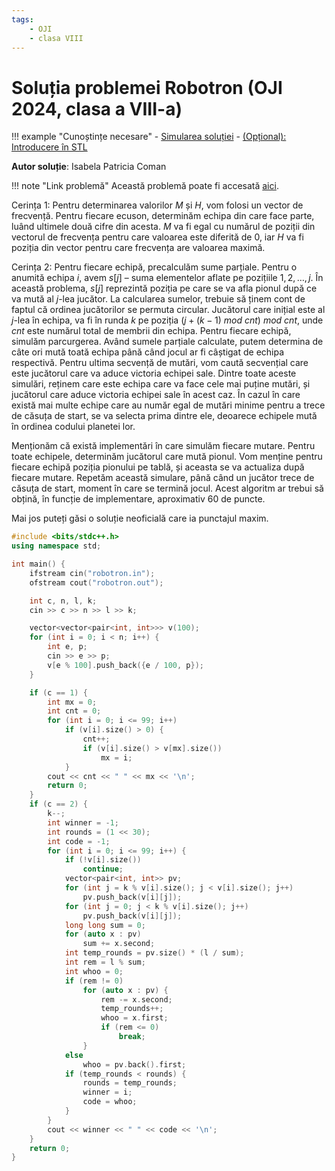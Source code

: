 ```yaml
---
tags:
    - OJI
    - clasa VIII
---
```


# Soluția problemei Robotron (OJI 2024, clasa a VIII-a)

!!! example "Cunoștințe necesare"
    - [Simularea soluției](https://edu.roalgo.ro/usor/simulating-solution/)
    - [(Opțional): Introducere în STL](https://edu.roalgo.ro/cppintro/stl/)

**Autor soluție**: Isabela Patricia Coman

!!! note "Link problemă"
    Această problemă poate fi accesată [aici](https://kilonova.ro/problems/2511/).

Cerința 1: Pentru determinarea valorilor $M$ și $H$, vom folosi un vector de frecvență. Pentru fiecare ecuson, determinăm echipa din care face parte, luând ultimele două cifre din acesta. $M$ va fi egal cu numărul de poziții din vectorul de frecvența pentru care valoarea este diferită de 0, iar $H$ va fi poziția din vector pentru care frecvența are valoarea maximă. 

Cerința 2: Pentru fiecare echipă, precalculăm sume parțiale. Pentru o anumită echipa $i$, avem $s[j]$ – suma elementelor aflate pe pozițiile $1, 2, \dots, j$. În această problema, $s[j]$ reprezintă poziția pe care se va afla pionul după ce va mută al $j$-lea jucător. La calcularea sumelor, trebuie să ținem cont de faptul că ordinea jucătorilor se permuta circular. Jucătorul care inițial este al $j$-lea în echipa, va fi în runda $k$ pe poziția $(j + (k − 1) \ mod \ cnt) \ mod \ cnt$, unde $cnt$ este numărul total de membrii din echipa. Pentru fiecare echipă, simulăm parcurgerea. Având sumele parțiale calculate, putem determina de câte ori mută toată echipa până când jocul ar fi câștigat de echipa respectivă. Pentru ultima secvență de mutări, vom caută secvențial care este jucătorul care va aduce victoria echipei sale. Dintre toate aceste simulări, reținem care este echipa care va face cele mai puține mutări, și jucătorul care aduce victoria echipei sale în acest caz. În cazul în care există mai multe echipe care au număr egal de mutări minime pentru a trece de căsuța de start, se va selecta prima dintre ele, deoarece echipele mută în ordinea codului planetei lor.

Menționăm că există implementări în care simulăm fiecare mutare. Pentru toate echipele,
determinăm jucătorul care mută pionul. Vom menține pentru fiecare echipă poziția pionului pe tablă, și aceasta se va actualiza după fiecare mutare. Repetăm această simulare, până când un jucător trece de căsuța de start, moment în care se termină jocul. Acest algoritm ar trebui să obțină, în funcție de implementare, aproximativ 60 de puncte.

Mai jos puteți găsi o soluție neoficială care ia punctajul maxim.

```cpp
#include <bits/stdc++.h>
using namespace std;

int main() {
    ifstream cin("robotron.in");
    ofstream cout("robotron.out");

    int c, n, l, k;
    cin >> c >> n >> l >> k;

    vector<vector<pair<int, int>>> v(100);
    for (int i = 0; i < n; i++) {
        int e, p;
        cin >> e >> p;
        v[e % 100].push_back({e / 100, p});
    }

    if (c == 1) {
        int mx = 0;
        int cnt = 0;
        for (int i = 0; i <= 99; i++)
            if (v[i].size() > 0) {
                cnt++;
                if (v[i].size() > v[mx].size())
                    mx = i;
            }
        cout << cnt << " " << mx << '\n';
        return 0;
    }
    if (c == 2) {
        k--;
        int winner = -1;
        int rounds = (1 << 30);
        int code = -1;
        for (int i = 0; i <= 99; i++) {
            if (!v[i].size())
                continue;
            vector<pair<int, int>> pv;
            for (int j = k % v[i].size(); j < v[i].size(); j++)
                pv.push_back(v[i][j]);
            for (int j = 0; j < k % v[i].size(); j++)
                pv.push_back(v[i][j]);
            long long sum = 0;
            for (auto x : pv)
                sum += x.second;
            int temp_rounds = pv.size() * (l / sum);
            int rem = l % sum;
            int whoo = 0;
            if (rem != 0)
                for (auto x : pv) {
                    rem -= x.second;
                    temp_rounds++;
                    whoo = x.first;
                    if (rem <= 0)
                        break;
                }
            else
                whoo = pv.back().first;
            if (temp_rounds < rounds) {
                rounds = temp_rounds;
                winner = i;
                code = whoo;
            }
        }
        cout << winner << " " << code << '\n';
    }
    return 0;
}
```